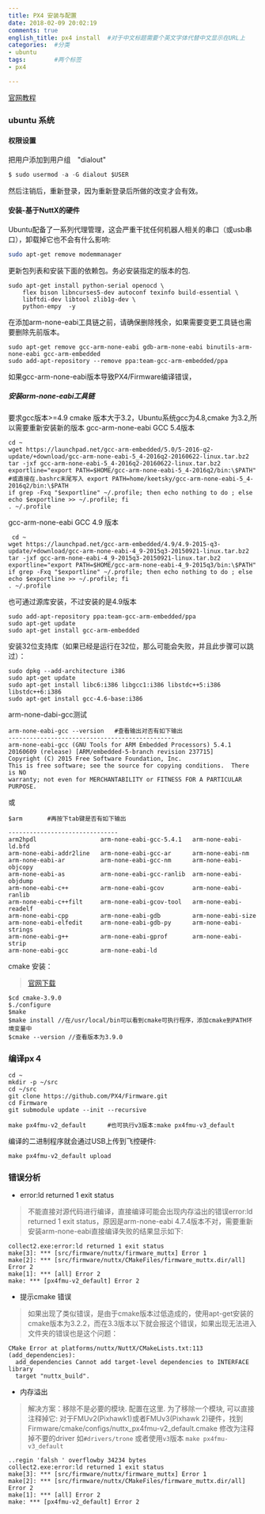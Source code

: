 ```yaml
---
title: PX4 安装与配置
date: 2018-02-09 20:02:19 
comments: true
english_title: px4 install  #对于中文标题需要个英文字体代替中文显示在URL上
categories:  #分类 
- ubuntu 
tags:	     #两个标签
- px4

---
```

[官网教程](https://dev.px4.io/)

### ubuntu 系统

#### 权限设置
把用户添加到用户组　"dialout"

``` python
$ sudo usermod -a -G dialout $USER
```

然后注销后，重新登录，因为重新登录后所做的改变才会有效。
 
#### 安装-基于NuttX的硬件
Ubuntu配备了一系列代理管理，这会严重干扰任何机器人相关的串口（或usb串口），卸载掉它也不会有什么影响:

``` bash
sudo apt-get remove modemmanager
```

更新包列表和安装下面的依赖包。务必安装指定的版本的包.

```
sudo apt-get install python-serial openocd \
    flex bison libncurses5-dev autoconf texinfo build-essential \
    libftdi-dev libtool zlib1g-dev \
    python-empy  -y
```
在添加arm-none-eabi工具链之前，请确保删除残余，如果需要变更工具链也需要删除先前版本。

```
sudo apt-get remove gcc-arm-none-eabi gdb-arm-none-eabi binutils-arm-none-eabi gcc-arm-embedded
sudo add-apt-repository --remove ppa:team-gcc-arm-embedded/ppa
```

如果gcc-arm-none-eabi版本导致PX4/Firmware编译错误，

##### 安装arm-none-eabi工具链
要求gcc版本>=4.9 cmake 版本大于3.2，Ubuntu系统gcc为4.8,cmake 为3.2,所以需要重新安装新的版本
gcc-arm-none-eabi GCC 5.4版本

```
cd ~
wget https://launchpad.net/gcc-arm-embedded/5.0/5-2016-q2-update/+download/gcc-arm-none-eabi-5_4-2016q2-20160622-linux.tar.bz2
tar -jxf gcc-arm-none-eabi-5_4-2016q2-20160622-linux.tar.bz2
exportline="export PATH=$HOME/gcc-arm-none-eabi-5_4-2016q2/bin:\$PATH"     #或直接在.bashrc末尾写入 export PATH=home/keetsky/gcc-arm-none-eabi-5_4-2016q2/bin:\$PATH
if grep -Fxq "$exportline" ~/.profile; then echo nothing to do ; else echo $exportline >> ~/.profile; fi
. ~/.profile
```
gcc-arm-none-eabi GCC 4.9 版本

```
 cd ~
wget https://launchpad.net/gcc-arm-embedded/4.9/4.9-2015-q3-update/+download/gcc-arm-none-eabi-4_9-2015q3-20150921-linux.tar.bz2
tar -jxf gcc-arm-none-eabi-4_9-2015q3-20150921-linux.tar.bz2
exportline="export PATH=$HOME/gcc-arm-none-eabi-4_9-2015q3/bin:\$PATH"
if grep -Fxq "$exportline" ~/.profile; then echo nothing to do ; else echo $exportline >> ~/.profile; fi
. ~/.profile
```

也可通过源库安装，不过安装的是4.9版本

```
sudo add-apt-repository ppa:team-gcc-arm-embedded/ppa
sudo apt-get update
sudo apt-get install gcc-arm-embedded
```

安装32位支持库（如果已经是运行在32位，那么可能会失败，并且此步骤可以跳过）：

```
sudo dpkg --add-architecture i386
sudo apt-get update
sudo apt-get install libc6:i386 libgcc1:i386 libstdc++5:i386 libstdc++6:i386
sudo apt-get install gcc-4.6-base:i386
```
arm-none-dabi-gcc测试 

```
arm-none-eabi-gcc --version   #查看输出对否有如下输出
-----------------------------------------------
arm-none-eabi-gcc (GNU Tools for ARM Embedded Processors) 5.4.1 20160609 (release) [ARM/embedded-5-branch revision 237715]
Copyright (C) 2015 Free Software Foundation, Inc.
This is free software; see the source for copying conditions.  There is NO
warranty; not even for MERCHANTABILITY or FITNESS FOR A PARTICULAR PURPOSE.
```
或

```
$arm       #再按下tab键是否有如下输出

-------------------------------
arm2hpdl                  arm-none-eabi-gcc-5.4.1   arm-none-eabi-ld.bfd
arm-none-eabi-addr2line   arm-none-eabi-gcc-ar      arm-none-eabi-nm
arm-none-eabi-ar          arm-none-eabi-gcc-nm      arm-none-eabi-objcopy
arm-none-eabi-as          arm-none-eabi-gcc-ranlib  arm-none-eabi-objdump
arm-none-eabi-c++         arm-none-eabi-gcov        arm-none-eabi-ranlib
arm-none-eabi-c++filt     arm-none-eabi-gcov-tool   arm-none-eabi-readelf
arm-none-eabi-cpp         arm-none-eabi-gdb         arm-none-eabi-size
arm-none-eabi-elfedit     arm-none-eabi-gdb-py      arm-none-eabi-strings
arm-none-eabi-g++         arm-none-eabi-gprof       arm-none-eabi-strip
arm-none-eabi-gcc         arm-none-eabi-ld  
```

cmake 安装：
>  [官网下载](https://cmake.org/) 

```
$cd cmake-3.9.0
$./configure
$make
$make install //在/usr/local/bin可以看到cmake可执行程序，添加cmake到PATH环境变量中
$cmake --version //查看版本为3.9.0
```

### 编译px４ 

```
cd ~
mkdir -p ~/src
cd ~/src
git clone https://github.com/PX4/Firmware.git
cd Firmware
git submodule update --init --recursive

make px4fmu-v2_default      #也可执行v3版本:make px4fmu-v3_default 
```

编译的二进制程序就会通过USB上传到飞控硬件:

```
make px4fmu-v2_default upload
```

### 错误分析

- error:ld returned 1 exit status
> 不能直接对源代码进行编译，直接编译可能会出现内存溢出的错误error:ld returned 1 exit status，原因是arm-none-eabi 4.7.4版本不对，需要重新安装arm-none-eabi直接编译失败的结果显示如下:

```
collect2.exe:error:ld returned 1 exit status
make[3]: *** [src/firmware/nuttx/firmware_muttx] Error 1
make[2]: *** [src/firmware/nuttx/CMakeFiles/firmware_muttx.dir/all] Error 2
make[1]: *** [all] Error 2
make: *** [px4fmu-v2_default] Error 2
```

-  提示cmake 错误
> 如果出现了类似错误，是由于cmake版本过低造成的，使用apt-get安装的cmake版本为3.2.2，而在3.3版本以下就会报这个错误，如果出现无法进入文件夹的错误也是这个问题：
```
CMake Error at platforms/nuttx/NuttX/CMakeLists.txt:113 (add_dependencies):
  add_dependencies Cannot add target-level dependencies to INTERFACE library
  target "nuttx_build".
```

- 内存溢出
>解决方案：移除不是必要的模块. 配置在这里. 为了移除一个模块, 可以直接注释掉它:
对于FMUv2(Pixhawk1)或者FMUv3(Pixhawk 2)硬件，找到Firmware/cmake/configs/nuttx_px4fmu-v2_default.cmake
修改为注释掉不要的driver 如`#drivers/trone`  或者使用`v3`版本 `make px4fmu-v3_default` 

```
..regin 'falsh ' overflowby 34234 bytes
collect2.exe:error:ld returned 1 exit status
make[3]: *** [src/firmware/nuttx/firmware_muttx] Error 1
make[2]: *** [src/firmware/nuttx/CMakeFiles/firmware_muttx.dir/all] Error 2
make[1]: *** [all] Error 2
make: *** [px4fmu-v2_default] Error 2
```

